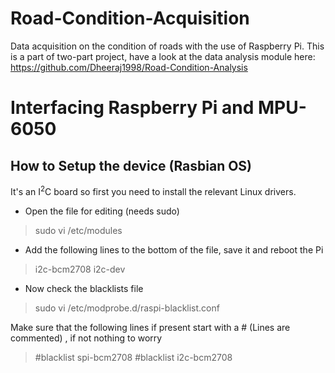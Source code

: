 # Road-Condition-Acquisition
Data acquisition on the condition of roads with the use of Raspberry Pi. This is a part of two-part project, have a look at the data analysis module here: https://github.com/Dheeraj1998/Road-Condition-Analysis

# Interfacing Raspberry Pi and MPU-6050

## How to Setup the device (Rasbian OS)

It's an I<sup>2</sup>C board so first you need to install the relevant Linux drivers.
* Open the file for editing (needs sudo)
> sudo vi /etc/modules

* Add the following lines to the bottom of the file, save it and reboot the Pi
> i2c-bcm2708
> i2c-dev

* Now check the blacklists file
> sudo vi /etc/modprobe.d/raspi-blacklist.conf

Make sure that the following lines if present start with a # (Lines are commented) , if not nothing to worry
> #blacklist spi-bcm2708
> #blacklist i2c-bcm2708